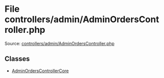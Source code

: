 File controllers/admin/AdminOrdersController.php
=========

Source: [controllers/admin/AdminOrdersController.php](https://github.com/PrestaShop/PrestaShop/blob/1.5.2.0/controllers/admin/AdminOrdersController.php)


Classes
-------

* [AdminOrdersControllerCore](class.AdminOrdersControllerCore.md)

